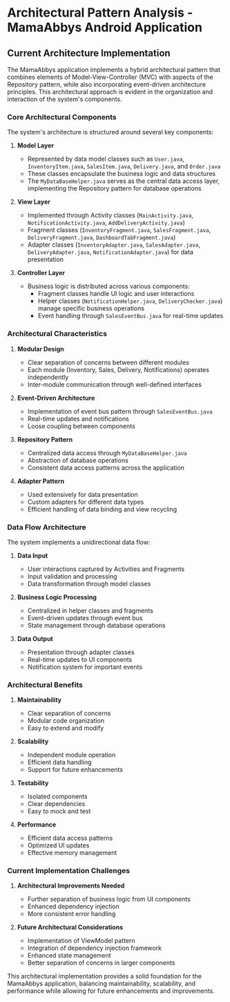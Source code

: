 # Architectural Pattern Analysis - MamaAbbys Android Application

## Current Architecture Implementation

The MamaAbbys application implements a hybrid architectural pattern that combines elements of Model-View-Controller (MVC) with aspects of the Repository pattern, while also incorporating event-driven architecture principles. This architectural approach is evident in the organization and interaction of the system's components.

### Core Architectural Components

The system's architecture is structured around several key components:

1. **Model Layer**
   - Represented by data model classes such as `User.java`, `InventoryItem.java`, `SalesItem.java`, `Delivery.java`, and `Order.java`
   - These classes encapsulate the business logic and data structures
   - The `MyDataBaseHelper.java` serves as the central data access layer, implementing the Repository pattern for database operations

2. **View Layer**
   - Implemented through Activity classes (`MainActivity.java`, `NotificationActivity.java`, `AddDeliveryActivity.java`)
   - Fragment classes (`InventoryFragment.java`, `SalesFragment.java`, `DeliveryFragment.java`, `DashboardTabFragment.java`)
   - Adapter classes (`InventoryAdapter.java`, `SalesAdapter.java`, `DeliveryAdapter.java`, `NotificationAdapter.java`) for data presentation

3. **Controller Layer**
   - Business logic is distributed across various components:
     - Fragment classes handle UI logic and user interactions
     - Helper classes (`NotificationHelper.java`, `DeliveryChecker.java`) manage specific business operations
     - Event handling through `SalesEventBus.java` for real-time updates

### Architectural Characteristics

1. **Modular Design**
   - Clear separation of concerns between different modules
   - Each module (Inventory, Sales, Delivery, Notifications) operates independently
   - Inter-module communication through well-defined interfaces

2. **Event-Driven Architecture**
   - Implementation of event bus pattern through `SalesEventBus.java`
   - Real-time updates and notifications
   - Loose coupling between components

3. **Repository Pattern**
   - Centralized data access through `MyDataBaseHelper.java`
   - Abstraction of database operations
   - Consistent data access patterns across the application

4. **Adapter Pattern**
   - Used extensively for data presentation
   - Custom adapters for different data types
   - Efficient handling of data binding and view recycling

### Data Flow Architecture

The system implements a unidirectional data flow:

1. **Data Input**
   - User interactions captured by Activities and Fragments
   - Input validation and processing
   - Data transformation through model classes

2. **Business Logic Processing**
   - Centralized in helper classes and fragments
   - Event-driven updates through event bus
   - State management through database operations

3. **Data Output**
   - Presentation through adapter classes
   - Real-time updates to UI components
   - Notification system for important events

### Architectural Benefits

1. **Maintainability**
   - Clear separation of concerns
   - Modular code organization
   - Easy to extend and modify

2. **Scalability**
   - Independent module operation
   - Efficient data handling
   - Support for future enhancements

3. **Testability**
   - Isolated components
   - Clear dependencies
   - Easy to mock and test

4. **Performance**
   - Efficient data access patterns
   - Optimized UI updates
   - Effective memory management

### Current Implementation Challenges

1. **Architectural Improvements Needed**
   - Further separation of business logic from UI components
   - Enhanced dependency injection
   - More consistent error handling

2. **Future Architectural Considerations**
   - Implementation of ViewModel pattern
   - Integration of dependency injection framework
   - Enhanced state management
   - Better separation of concerns in larger components

This architectural implementation provides a solid foundation for the MamaAbbys application, balancing maintainability, scalability, and performance while allowing for future enhancements and improvements. 